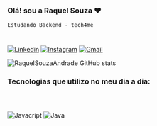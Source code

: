 
### Olá! sou a Raquel Souza ❤️
    Estudando Backend - tech4me
    
 #   

[![Linkedin](https://img.shields.io/badge/LinkedIn-0077B5?style=for-the-badge&logo=linkedin&logoColor=white)](https://www.linkedin.com/in/raquel-andrade-5ba993252)
[![Instagram](https://img.shields.io/badge/Instagram-E4405F?style=for-the-badge&logo=instagram&logoColor=white)](https://instagram.com/quell_souza_)
[![Gmail](https://img.shields.io/badge/Gmail-D14836?style=for-the-badge&logo=gmail&logoColor=white)](https://raquels.andrade02@gmail.com)

![RaquelSouzaAndrade GitHub stats](https://github-readme-stats.vercel.app/api?username=RaquelSouzaAndrade&show_icons=true&theme=synthwave)

### Tecnologias que utilizo no meu dia a dia:
#
<div style="display: inline_bock"><br/>
    <img align="center" alt="Javacript" src="https://img.shields.io/badge/JavaScript-F7DF1E?style=for-the-badge&logo=javascript&logoColor=black" />
     <img align="center" alt="Java" src="https://img.shields.io/badge/Java-ED8B00?style=for-the-badge&logo=java&logoColor=white" />
</div><br/>


